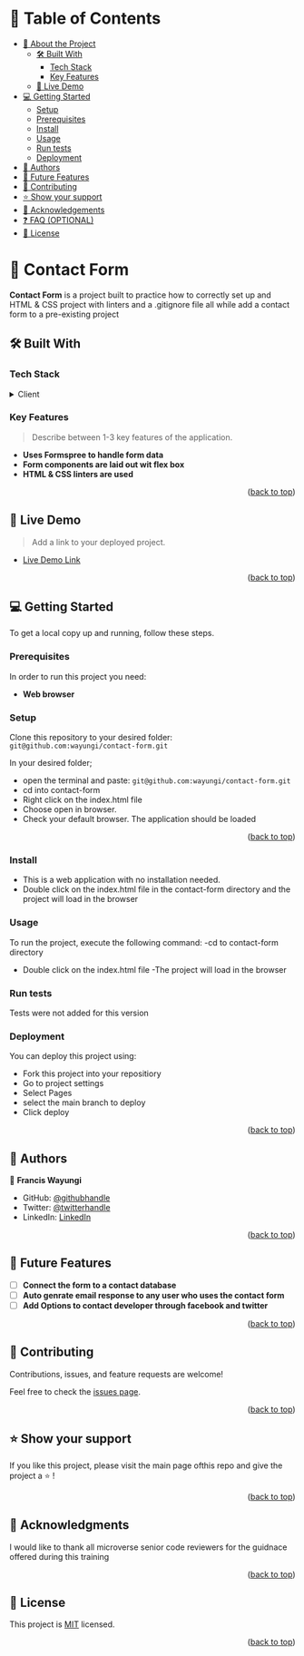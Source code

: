 <!-- TABLE OF CONTENTS -->

# 📗 Table of Contents


- [📖 About the Project](#about-project)
  - [🛠 Built With](#built-with)
    - [Tech Stack](#tech-stack)
    - [Key Features](#key-features)
  - [🚀 Live Demo](#live-demo)
- [💻 Getting Started](#getting-started)
  - [Setup](#setup)
  - [Prerequisites](#prerequisites)
  - [Install](#install)
  - [Usage](#usage)
  - [Run tests](#run-tests)
  - [Deployment](#triangular_flag_on_post-deployment)
- [👥 Authors](#authors)
- [🔭 Future Features](#future-features)
- [🤝 Contributing](#contributing)
- [⭐️ Show your support](#support)
- [🙏 Acknowledgements](#acknowledgements)
- [❓ FAQ (OPTIONAL)](#faq)
- [📝 License](#license)


<!-- PROJECT DESCRIPTION -->

# 📖 <a name="about-project">Contact Form</a>

**Contact Form** is a project built to practice how to correctly set up and HTML & CSS project with linters and a .gitignore file all while add a contact form to a pre-existing project

## 🛠 Built With <a name="built-with"></a>

### Tech Stack <a name="tech-stack"></a>

<details>
  <summary>Client</summary>
  <ul>
    <li><a href="https://developer.mozilla.org/en-US/docs/Web/HTML/">HTML</a></li>
  </ul>
    <ul>
    <li><a href="https://developer.mozilla.org/en-US/docs/Web/CSS/">CSS</a></li>
  </ul>
   </ul>
    <ul>
    <li><a href="https://css-tricks.com/snippets/css/a-guide-to-flexbox/">FormSpree</a></li>
  </ul>
</details>

<!-- Features -->

### Key Features <a name="key-features"></a>

> Describe between 1-3 key features of the application.

- **Uses Formspree to handle form data**
- **Form components are laid out wit flex box**
- **HTML & CSS linters are used**

<p align="right">(<a href="#readme-top">back to top</a>)</p>


<!-- LIVE DEMO -->

## 🚀 Live Demo <a name="live-demo"></a>

> Add a link to your deployed project.

- [Live Demo Link](https://wayungi.github.io/contact-form/)

<p align="right">(<a href="#readme-top">back to top</a>)</p>


<!-- GETTING STARTED -->

## 💻 Getting Started <a name="getting-started"></a>

To get a local copy up and running, follow these steps.

### Prerequisites

In order to run this project you need:
- **Web browser**

### Setup

Clone this repository to your desired folder: `git@github.com:wayungi/contact-form.git`

In your desired folder;
- open the terminal and paste: `git@github.com:wayungi/contact-form.git`
- cd into contact-form
- Right click on the index.html file
- Choose open in browser.
- Check your default browser. The application should be loaded

<p align="right">(<a href="#readme-top">back to top</a>)</p>


### Install

- This is a web application with no installation needed.
- Double click on the index.html file in the contact-form directory and the project will load in the browser

### Usage

To run the project, execute the following command:
-cd to contact-form directory
- Double click on the index.html file
-The project will load in the browser



### Run tests

Tests were not added for this version


### Deployment

You can deploy this project using:
- Fork this project into your repositiory
- Go to project settings
- Select Pages
- select the main branch to deploy 
- Click deploy

<p align="right">(<a href="#readme-top">back to top</a>)</p>



<!-- AUTHORS -->

## 👥 Authors <a name="authors"></a>

👤 **Francis Wayungi**

- GitHub: [@githubhandle](https://github.com/wayungi)
- Twitter: [@twitterhandle](https://twitter.com/FrancisWayungi)
- LinkedIn: [LinkedIn](https://linkedin.com/in/francis-wayungi-3aa626231)

<p align="right">(<a href="#readme-top">back to top</a>)</p>

<!-- FUTURE FEATURES -->

## 🔭 Future Features <a name="future-features"></a>


- [ ] **Connect the form to a contact database**
- [ ] **Auto genrate email response to any user who uses the contact form**
- [ ] **Add Options to contact developer through facebook and twitter**

<p align="right">(<a href="#readme-top">back to top</a>)</p>


<!-- CONTRIBUTING -->

## 🤝 Contributing <a name="contributing"></a>

Contributions, issues, and feature requests are welcome!

Feel free to check the [issues page](../../issues/).

<p align="right">(<a href="#readme-top">back to top</a>)</p>

<!-- SUPPORT -->

## ⭐️ Show your support <a name="support"></a>

If you like this project, please visit the main page ofthis repo and give the project a ⭐️ !

<p align="right">(<a href="#readme-top">back to top</a>)</p>

<!-- ACKNOWLEDGEMENTS -->

## 🙏 Acknowledgments <a name="acknowledgements"></a>

I would like to thank all microverse senior code reviewers for the guidnace offered during this training

<p align="right">(<a href="#readme-top">back to top</a>)</p>

<!-- LICENSE -->

## 📝 License <a name="license"></a>

This project is [MIT](./LICENSE.md) licensed.


<p align="right">(<a href="#readme-top">back to top</a>)</p>


